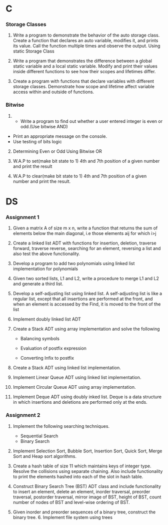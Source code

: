 # C
### Storage Classes

1. Write a program to demonstrate the behavior of the auto storage class. Create a function that declares an auto variable, modifies it, and prints its value. Call the function multiple times and observe the output. Using static Storage Class

2. Write a program that demonstrates the difference between a global static variable and a local static variable. Modify and print their values inside different functions to see how their scopes and lifetimes differ.

3. Create a program with functions that declare variables with different storage classes. Demonstrate how scope and lifetime affect variable access within and outside of functions.

### Bitwise 

1.    - Write a program to find out whether a user entered integer is even or odd.(Use bitwise AND)

- Print an appropriate message on the console.
- Use testing of bits logic

2. Determining Even or Odd Using Bitwise OR

3. W.A.P to set(make bit state to 1) 4th and 7th position of a given number and print the result

4. W.A.P to clear(make bit state to 1) 4th and 7th position of a given number and print the result.


# DS
### Assignment 1
1. Given a matrix A of size m x n, write a function that returns the sum of elements below the main diagonal, i.e those elements aij for which i>j

2. Create a linked list ADT with functions for insertion, deletion, traverse forward, traverse reverse, searching for an element, reversing a list and also test the above functionality. 

3. Develop a program to add two polynomials using linked list implementation for polynomials

4. Given two sorted lists, L1 and L2, write a procedure to merge L1 and L2 and generate a third list.

5. Develop a self-adjusting list using linked list. A self-adjusting list is like a regular list, except that all insertions are performed at the front, and when an element is accessed by the Find, it is moved to the front of the list

6. Implement doubly linked list ADT

7. Create a Stack ADT using array implementation and solve the following

    - Balancing symbols

    - Evaluation of postfix expression

    - Converting Infix to postfix

8. Create a Stack ADT using linked list implementation.

9. Implement Linear Queue ADT using linked list implementation.

10. Implement Circular Queue ADT using array implementation.

11. Implement Deque ADT using doubly inked list. Deque is a data structure in which insertions and deletions are performed only at the ends.

### Assignment 2

1. Implement the following searching techniques.

    - Sequential Search
    - Binary Search

2. Implement Selection Sort, Bubble Sort, Insertion Sort, Quick Sort, Merge Sort and Heap sort algorithms. 
3. Create a hash table of size 11 which maintains keys of integer type. Resolve the collisions using separate chaining. Also include functionality to print the elements hashed into each of the slot in hash table. 

4. Construct Binary Search Tree (BST) ADT class and include functionality to insert an element, delete an element, inorder traversal, preorder traversal, postorder traversal, mirror image of BST, height of BST, count number of nodes of BST and level-wise ordering of BST. 

5. Given inorder and preorder sequences of a binary tree, construct the binary tree. 6. Implement file system using trees
